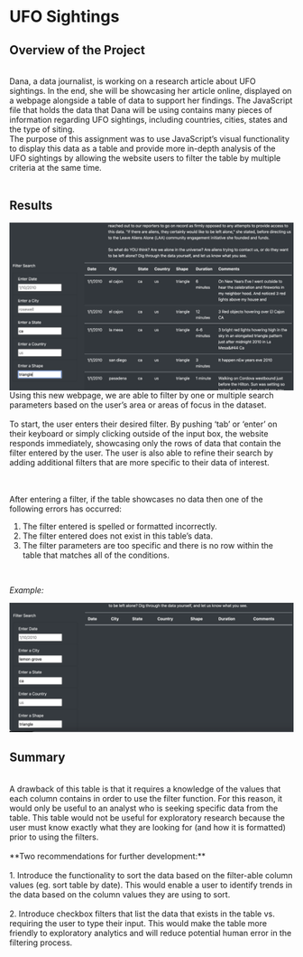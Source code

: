 # UFO Sightings

## Overview of the Project
<br>
  Dana, a data journalist, is working on a research article about UFO sightings. In the end, she will be showcasing her article online, displayed on a webpage alongside a table of data to support her findings. The JavaScript file that holds the data that Dana will be using contains many pieces of information regarding UFO sightings, including countries, cities, states and the type of siting. 
<br>
  The purpose of this assignment was to use JavaScript’s visual functionality to display this data as a table and provide more in-depth analysis of the UFO sightings by allowing the website users to filter the table by multiple criteria at the same time. 
<br><br>

## Results
<img align="right" width=550 src="https://github.com/hollyouellette/UFOs/blob/main/resources/multiple_filters.png">
Using this new webpage, we are able to filter by one or multiple search parameters based on the user’s area or areas of focus in the dataset.<br> 

<br>
To start, the user enters their desired filter. By pushing ‘tab’ or ‘enter’ on their keyboard or simply clicking outside of the input box, the website responds immediately, showcasing only the rows of data that contain the filter entered by the user. The user is also able to refine their search by adding additional filters that are more specific to their data of interest.
<br><br><br>

After entering a filter, if the table showcases no data then one of the following errors has occurred:
1.	The filter entered is spelled or formatted incorrectly. 
2.	The filter entered does not exist in this table’s data.
3.	The filter parameters are too specific and there is no row within the table that matches all of the conditions.
<br>

_Example:_<br>

<img width=600 src="https://github.com/hollyouellette/UFOs/blob/main/resources/no_matches.png">


## Summary
<br>
A drawback of this table is that it requires a knowledge of the values that each column contains in order to use the filter function. For this reason, it would only be useful to an analyst who is seeking specific data from the table. This table would not be useful for exploratory research because the user must know exactly what they are looking for (and how it is formatted) prior to using the filters.
<br><br>
**Two recommendations for further development:**
<br><br>
1.	Introduce the functionality to sort the data based on the filter-able column values (eg. sort table by date). This would enable a user to identify trends in the data based on the column values they are using to sort. <br><br>
2.	Introduce checkbox filters that list the data that exists in the table vs. requiring the user to type their input. This would make the table more friendly to exploratory analytics and will reduce potential human error in the filtering process. 

